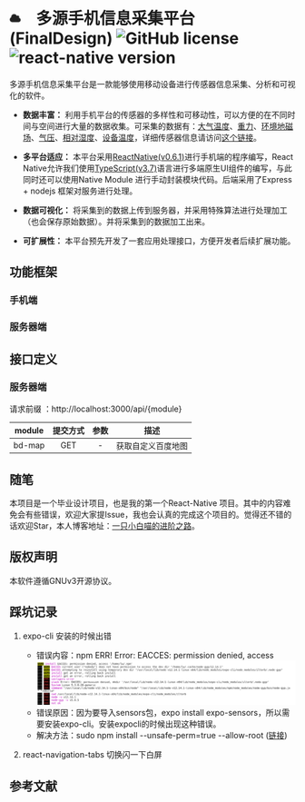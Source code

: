 # <img src='./readme/icon.png' height="20" width="20" style='margin-right:20px'> 多源手机信息采集平台(FinalDesign) ![GitHub license](https://img.shields.io/badge/license-GNUv3-blue.svg) ![react-native version](https://img.shields.io/badge/ReactNative-0.6.1-yellow.svg)

多源手机信息采集平台是一款能够使用移动设备进行传感器信息采集、分析和可视化的软件。

* **数据丰富：** 利用手机平台的传感器的多样性和可移动性，可以方便的在不同时间与空间进行大量的数据收集。可采集的数据有：[大气温度](https://developer.android.google.cn/reference/android/hardware/Sensor.html#TYPE_AMBIENT_TEMPERATURE)、[重力](https://developer.android.google.cn/reference/android/hardware/Sensor.html#TYPE_GRAVITY)、[环境地磁场](https://developer.android.google.cn/reference/android/hardware/Sensor.html#TYPE_MAGNETIC_FIELD)、[气压](https://developer.android.google.cn/reference/android/hardware/Sensor.html#TYPE_PRESSURE)、[相对湿度](https://developer.android.google.cn/reference/android/hardware/Sensor.html#TYPE_RELATIVE_HUMIDITY)、[设备温度](https://developer.android.google.cn/reference/android/hardware/Sensor.html#TYPE_TEMPERATURE)，详细传感器信息请访问[这个链接](https://developer.android.google.cn/guide/topics/sensors/sensors_overview)。

* **多平台适应：** 本平台采用[ReactNative(v0.6.1)](https://reactnative.cn/)进行手机端的程序编写，React Native允许我们使用[TypeScript(v3.7)](https://www.typescriptlang.org/)语言进行多端原生UI组件的编写，与此同时还可以使用Native Module 进行手动封装模块代码。后端采用了Express + nodejs 框架对服务进行处理。

* **数据可视化：** 将采集到的数据上传到服务器，并采用特殊算法进行处理加工（也会保存原始数据）。并将采集到的数据加工出来。

* **可扩展性：** 本平台预先开发了一套应用处理接口，方便开发者后续扩展功能。

## 功能框架
### 手机端

### 服务器端

## 接口定义
### 服务器端
  
请求前缀 ：http://localhost:3000/api/{module}

|module|提交方式|参数|描述|
:-: | :-: | :-: | :-: | 
bd-map|GET|-|获取自定义百度地图
## 随笔
本项目是一个毕业设计项目，也是我的第一个React-Native 项目。其中的内容难免会有些错误，欢迎大家提Issue，我也会认真的完成这个项目的。觉得还不错的话欢迎Star，本人博客地址：[一只小白喵的进阶之路](https://lovelywhite.cn/)。

## 版权声明

本软件遵循GNUv3开源协议。

## 踩坑记录

1. expo-cli 安装的时候出错

    * 错误内容：npm ERR! Error: EACCES: permission denied, access
![expo-cli1](./readme/error/expo-cli1.png)
    * 错误原因：因为要导入sensors包，expo install expo-sensors，所以需要安装expo-cli。安装expocli的时候出现这种错误。
    * 解决方法：sudo npm install --unsafe-perm=true --allow-root ([链接](https://blog.csdn.net/testcs_dn/article/details/78869419))

1. react-navigation-tabs 切换闪一下白屏

## 参考文献
